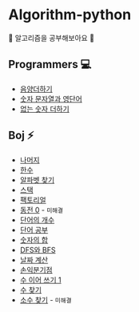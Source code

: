 # Algorithm-python
:tulip: 알고리즘을 공부해보아요 :tulip:

## Programmers :computer:
* [음양더하기](https://github.com/haremeat/Algorithm/blob/main/programmers/76501.py)
* [숫자 문자열과 영단어](https://github.com/haremeat/Algorithm/blob/main/programmers/81301.py)
* [없는 숫자 더하기](https://github.com/haremeat/Algorithm/blob/main/programmers/86051.py)


## Boj :zap:
* [나머지](https://github.com/haremeat/Algorithm/blob/main/boj/10430.py)
* [한수](https://github.com/haremeat/Algorithm/blob/main/boj/1065.py)
* [알파벳 찾기](https://github.com/haremeat/Algorithm/blob/main/boj/10809.py)
* [스택](https://github.com/haremeat/Algorithm/blob/main/boj/10828.py)
* [팩토리얼](https://github.com/haremeat/Algorithm/blob/main/boj/10872.py)
* [동전 0](https://github.com/haremeat/Algorithm/blob/main/boj/11047.py) - `미해결`
* [단어의 개수](https://github.com/haremeat/Algorithm/blob/boj/main/1152.py)
* [단어 공부](https://github.com/haremeat/Algorithm/blob/main/boj/1157.py)
* [숫자의 합](https://github.com/haremeat/Algorithm/blob/main/boj/11720.py)
* [DFS와 BFS](https://github.com/haremeat/Algorithm/blob/main/boj/1260.py)
* [날짜 계산](https://github.com/haremeat/Algorithm/blob/main/boj/1476.py)
* [손익분기점](https://github.com/haremeat/Algorithm/blob/main/boj/1712.py)
* [수 이어 쓰기 1](https://github.com/haremeat/Algorithm/blob/main/boj/1748.py)
* [수 찾기](https://github.com/haremeat/Algorithm/blob/main/boj/1920.py)
* [소수 찾기](https://github.com/haremeat/Algorithm/blob/main/boj/1978.py) - `미해결`
